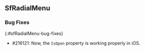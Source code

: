## SfRadialMenu

### Bug Fixes
{:#sfRadialMenu-bug-fixes}

* \#216121: Now, the `IsOpen` property is working properly in iOS.
